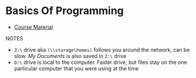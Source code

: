 # Basics Of Programming

- [Course Material](https://gitlab.labranet.jamk.fi/ttc2030/basics-of-programming/-/tree/master/materials)


NOTES
- `Z:\` drive aka `(\\storage\homes)`  follows you around the network, can be slow. _My Documents_ is also saved in `Z:\` drive
- `D:\` drive is local to the computer. Faster drive, but files stay on the one particular computer that you were using at the time
